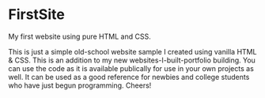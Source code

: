 # FirstSite
My first website using pure HTML and CSS.

This is just a simple old-school website sample I created using vanilla HTML & CSS. This is an addition to my new websites-I-built-portfolio building. You can use the code as it is available publically for use in your own projects as well. It can be used as a good reference for newbies and college students who have just begun programming.
Cheers!

